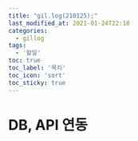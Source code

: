 ```yaml
---
title: "gil.log(210125);"
last_modified_at: 2021-01-24T22:10
categories: 
  - gillog
tags: 
  - '할일'
toc: true
toc_label: '목차'
toc_icon: 'sort'
toc_sticky: true
---
```

# DB, API 연동
